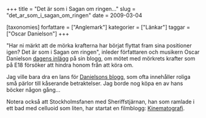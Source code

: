 +++
title = "Det är som i Sagan om ringen..."
slug = "det_ar_som_i_sagan_om_ringen"
date = 2009-03-04

[taxonomies]
forfattare = ["Anglemark"]
kategorier = ["Länkar"]
taggar = ["Oscar Danielson"]
+++

"Har ni märkt att de mörka krafterna har börjat flyttat fram sina positioner igen? Det är som i Sagan om ringen", inleder författaren och musikern Oscar Danielson [dagens inlägg](http://www.oscardanielson.se/?p=694) på sin blogg, om mötet med mörkrets krafter som på E18 försöker att hindra honom från att köra om.

Jag ville bara dra en lans för [Danielsons blogg](http://www.oscardanielson.se), som ofta innehåller roliga små pärlor till kåserande betraktelser. Jag borde nog köpa en av hans böcker någon gång...

Notera också att Stockholmsfanen med Sheriffstjärnan, han som ramlade i ett bad med celluoid som liten, har startat en filmblogg: [Kinematografi](http://moviehead.wordpress.com).
